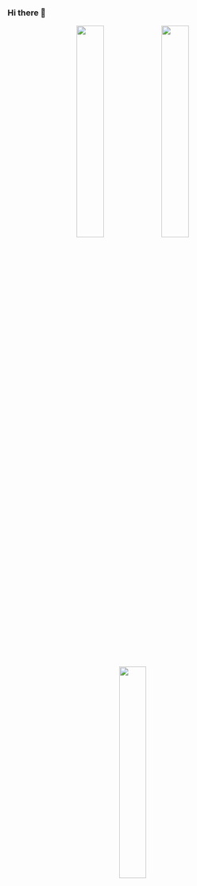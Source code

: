 ### Hi there 👋

<!--
**junix033101/junix033101** is a ✨ _special_ ✨ repository because its `README.md` (this file) appears on your GitHub profile.

Here are some ideas to get you started:

- 🔭 I’m currently working on ...
- 🌱 I’m currently learning ...
- 👯 I’m looking to collaborate on ...
- 🤔 I’m looking for help with ...
- 💬 Ask me about ...
- 📫 How to reach me: ...
- 😄 Pronouns: ...
- ⚡ Fun fact: ...
-->

<p align="center">
    <img width="33%" heigth="25%" src="https://github-readme-streak-stats.herokuapp.com?user=junix033101&theme=onedark" />
        <img width="33%" src="https://github-readme-stats.vercel.app/api/top-langs/?username=junix033101&layout=compact&theme=onedark&langs_count=9" />
    <img width="33%" src="https://github-readme-stats.vercel.app/api?username=junix033101&show_icons=true&theme=onedark" />

</p>
